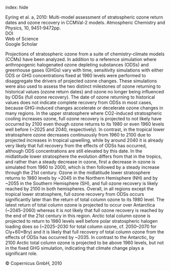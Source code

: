 index: hide

<div class="Citation">

  <div class="Citation-body">
    <div class="Citation-text">Eyring et al. a, 2010: Multi-model assessment of stratospheric ozone return dates and ozone recovery in CCMVal-2 models. <span class="Article-journal">Atmospheric Chemistry and Physics, </span><span class="Article-volume">10, </span>9451-9472pp.</div>
    <div class="Citation-links">
      <div class="CitationLink" data-href="https://doi.org/10.5194/acp-10-9451-2010">
        <div class="CitationLink-icon CitationLink-Doi"></div>
        <div class="CitationLink-text">DOI</div>
      </div>
      <div class="CitationLink" data-href="http://cel.webofknowledge.com/InboundService.do?customersID=atyponcel&smartRedirect=yes&mode=FullRecord&IsProductCode=Yes&product=CEL&Init=Yes&Func=Frame&action=retrieve&SrcApp=literatum&SrcAuth=atyponcel&SID=7CNc3cIRaBKjGbSujFM&UT=WOS:000283066300015">
        <div class="CitationLink-icon CitationLink-Isi"></div>
        <div class="CitationLink-text">Web of Science</div>
      </div>
      <div class="CitationLink" data-href="https://scholar.google.com/scholar?q=10.5194/acp-10-9451-2010">
        <div class="CitationLink-icon CitationLink-Scholar"></div>
        <div class="CitationLink-text">Google Scholar</div>
      </div>
    </div>
  </div>
</div>

Projections of stratospheric ozone from a suite of chemistry-climate models (CCMs) have been analyzed. In addition to a reference simulation where anthropogenic halogenated ozone depleting substances (ODSs) and greenhouse gases (GHGs) vary with time, sensitivity simulations with either ODS or GHG concentrations fixed at 1960 levels were performed to disaggregate the drivers of projected ozone changes. These simulations were also used to assess the two distinct milestones of ozone returning to historical values (ozone return dates) and ozone no longer being influenced by ODSs (full ozone recovery). The date of ozone returning to historical values does not indicate complete recovery from ODSs in most cases, because GHG-induced changes accelerate or decelerate ozone changes in many regions. In the upper stratosphere where CO2-induced stratospheric cooling increases ozone, full ozone recovery is projected to not likely have occurred by 2100 even though ozone returns to its 1980 or even 1960 levels well before (~2025 and 2040, respectively). In contrast, in the tropical lower stratosphere ozone decreases continuously from 1960 to 2100 due to projected increases in tropical upwelling, while by around 2040 it is already very likely that full recovery from the effects of ODSs has occurred, although ODS concentrations are still elevated by this date. In the midlatitude lower stratosphere the evolution differs from that in the tropics, and rather than a steady decrease in ozone, first a decrease in ozone is simulated from 1960 to 2000, which is then followed by a steady increase through the 21st century. Ozone in the midlatitude lower stratosphere returns to 1980 levels by ~2045 in the Northern Hemisphere (NH) and by ~2055 in the Southern Hemisphere (SH), and full ozone recovery is likely reached by 2100 in both hemispheres. Overall, in all regions except the tropical lower stratosphere, full ozone recovery from ODSs occurs significantly later than the return of total column ozone to its 1980 level. The latest return of total column ozone is projected to occur over Antarctica (~2045–2060) whereas it is not likely that full ozone recovery is reached by the end of the 21st century in this region. Arctic total column ozone is projected to return to 1980 levels well before polar stratospheric halogen loading does so (~2025–2030 for total column ozone, cf. 2050–2070 for Cly+60×Bry) and it is likely that full recovery of total column ozone from the effects of ODSs has occurred by ~2035. In contrast to the Antarctic, by 2100 Arctic total column ozone is projected to be above 1960 levels, but not in the fixed GHG simulation, indicating that climate change plays a significant role.

<div class="Citation-copy">
&copy; Copernicus GmbH, 2010
</div>